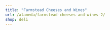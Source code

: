 ```yaml
---
title: "Farmstead Cheeses and Wines"
url: /alameda/farmstead-cheeses-and-wines-2/
shop: deli
---
```

